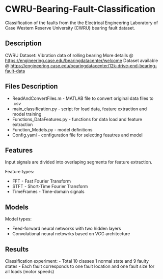 # CWRU-Bearing-Fault-Classification
Classification of the faults from the the Electrical Engineering Laboratory of Case
Western Reserve University (CWRU) bearing fault dataset. 


## Description 
CWRU Dataset: Vibration data of rolling bearing
More details @ https://engineering.case.edu/bearingdatacenter/welcome
Dataset available @ https://engineering.case.edu/bearingdatacenter/12k-drive-end-bearing-fault-data




## Files Description
- ReadAndConvertFiles.m        - MATLAB file to convert original data files to .csv 
- main_classification.py       - script for load data, feature extraction and model training 
- Functions_DataFeatures.py    - functions for data load and feature extraction 
- Function_Models.py           - model definitions
- Config.yaml                  - configuration file for selecting feautres and model 

## Features
Input signals are divided into overlaping segments for feature extraction.

Feature types:
- FFT - Fast Fourier Transform
- STFT - Short-Time Fourier Transform
- TimeFrames - Time-domain signals

## Models
Model types:
 - Feed-forward neural networks with two hidden layers
 - Convolutional neural netowrks based on VGG architecture


 ## Results
Classification experiment:
    - Total 10 classes 1 normal state and 9 faulty states
    - Each fault corresponds to one fault location and one fault size 
      for all loads (motor speeds)


